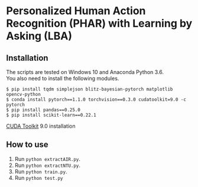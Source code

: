 # Personalized Human Action Recognition (PHAR) with Learning by Asking (LBA)

## Installation 

The scripts are tested on Windows 10 and Anaconda Python 3.6.  
You also need to install the following modules.   
  
```
$ pip install tqdm simplejson blitz-bayesian-pytorch matplotlib opencv-python  
$ conda install pytorch==1.1.0 torchvision==0.3.0 cudatoolkit=9.0 -c pytorch  
$ pip install pandas==0.25.0  
$ pip install scikit-learn==0.22.1
```
[CUDA Toolkit](https://developer.nvidia.com/cuda-downloads) 9.0 installation


## How to use

1. Run ```python extractAIR.py```.
1. Run ```python extractNTU.py```.
1. Run ```python train.py```.
1. Run ```python test.py```